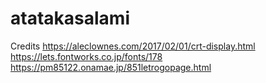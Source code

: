 # atatakasalami
 
Credits
https://aleclownes.com/2017/02/01/crt-display.html
https://lets.fontworks.co.jp/fonts/178
https://pm85122.onamae.jp/851letrogopage.html